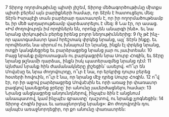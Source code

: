 7 Տիրոջ ողորմութիւնը պիտի յիշեմ,
Տիրոջ մեծագործութիւնը միտքս պիտի բերեմ այն բարիքների համար,
որ Տէրն է հատուցելու մեզ:
Տէրն Իսրայէլի տան բարերար դատաւորն է,
որ իր ողորմածութեամբ եւ իր մեծ արդարութեամբ վարձատրելու է մեզ:
8 Նա էր, որ ասաց.
«Իմ ժողովուրդն իմ որդիներն են,
որոնք չեն անարգի ինձ».
եւ նա նրանց փրկութիւն բերեց իրենց բոլոր նեղութիւններից:
9 Ոչ թէ ինչ-որ պատգամաւոր կամ հրեշտակ փրկեց նրանց, այլ՝ Տէրն ինքը.
եւ որովհետեւ նա սիրում ու խնայում էր նրանց,
ինքն էլ փրկեց նրանց,
ոտքի կանգնեցրեց եւ բարձրացրեց նրանց յար ու յաւիտեան:
10 Բայց նրանք ըմբոստացան ու բարկացրին նրա Սուրբ Հոգին,
եւ Տէրը նրանց թշնամի դարձաւ,
ինքն իսկ պատերազմեց նրանց դէմ:
11 Այնժամ նրանք հին ժամանակները յիշեցին՝ ասելով.
«Ո՞ւր են Մովսէսը եւ նրա ժողովուրդը,
ո՞ւր է նա, որ երկրից դուրս բերեց հօտերի հովուին,
ո՞ւր է նա, որ նրանց մէջ դրեց Սուրբ Հոգին.
12 ո՞վ էր, որ իր աջով բարձրացրեց Մովսէսին
եւ որի առաջ իր փառաւոր բազկով կասեցրեց ջրերը՝
իր անունը յաւերժացնելու համար:
13 Նրանց անցկացրեց անդունդներով,
ինչպէս ձին է անցնում անապատով,
կամ ինչպէս գրաստը՝ դաշտով,
ու նրանք չյոգնեցին:
14 Տիրոջ Հոգին իջաւ եւ առաջնորդեց նրանց»:
Քո ժողովրդին դու այնպէս առաջնորդեցիր,
որ քո անունը փառաւորեն:
